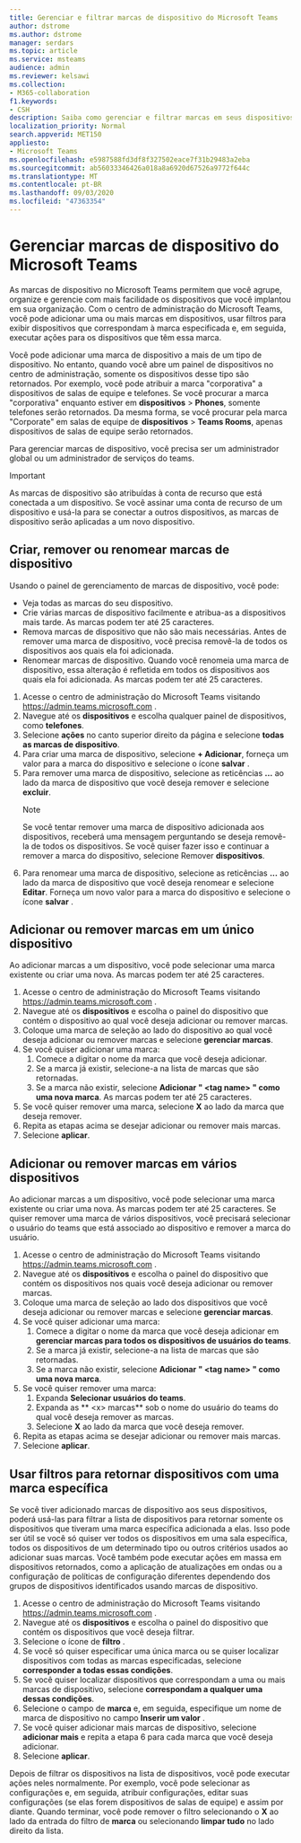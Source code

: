 ```yaml
---
title: Gerenciar e filtrar marcas de dispositivo do Microsoft Teams
author: dstrome
ms.author: dstrome
manager: serdars
ms.topic: article
ms.service: msteams
audience: admin
ms.reviewer: kelsawi
ms.collection:
- M365-collaboration
f1.keywords:
- CSH
description: Saiba como gerenciar e filtrar marcas em seus dispositivos Microsoft Teams.
localization_priority: Normal
search.appverid: MET150
appliesto:
- Microsoft Teams
ms.openlocfilehash: e5987588fd3df8f327502eace7f31b29483a2eba
ms.sourcegitcommit: ab56033346426a018a8a6920d67526a9772f644c
ms.translationtype: MT
ms.contentlocale: pt-BR
ms.lasthandoff: 09/03/2020
ms.locfileid: "47363354"
---
```

# <a name="manage-microsoft-teams-device-tags"></a>Gerenciar marcas de dispositivo do Microsoft Teams

As marcas de dispositivo no Microsoft Teams permitem que você agrupe, organize e gerencie com mais facilidade os dispositivos que você implantou em sua organização. Com o centro de administração do Microsoft Teams, você pode adicionar uma ou mais marcas em dispositivos, usar filtros para exibir dispositivos que correspondam à marca especificada e, em seguida, executar ações para os dispositivos que têm essa marca.

Você pode adicionar uma marca de dispositivo a mais de um tipo de dispositivo. No entanto, quando você abre um painel de dispositivos no centro de administração, somente os dispositivos desse tipo são retornados. Por exemplo, você pode atribuir a marca "corporativa" a dispositivos de salas de equipe e telefones. Se você procurar a marca "corporativa" enquanto estiver em **dispositivos**  >  **Phones**, somente telefones serão retornados. Da mesma forma, se você procurar pela marca "Corporate" em salas de equipe de **dispositivos**  >  **Teams Rooms**, apenas dispositivos de salas de equipe serão retornados.

Para gerenciar marcas de dispositivo, você precisa ser um administrador global ou um administrador de serviços do teams.

> [!IMPORTANT]
> As marcas de dispositivo são atribuídas à conta de recurso que está conectada a um dispositivo. Se você assinar uma conta de recurso de um dispositivo e usá-la para se conectar a outros dispositivos, as marcas de dispositivo serão aplicadas a um novo dispositivo.

## <a name="create-remove-or-rename-device-tags"></a>Criar, remover ou renomear marcas de dispositivo

Usando o painel de gerenciamento de marcas de dispositivo, você pode:

- Veja todas as marcas do seu dispositivo.
- Crie várias marcas de dispositivo facilmente e atribua-as a dispositivos mais tarde. As marcas podem ter até 25 caracteres.
- Remova marcas de dispositivo que não são mais necessárias. Antes de remover uma marca de dispositivo, você precisa removê-la de todos os dispositivos aos quais ela foi adicionada.
- Renomear marcas de dispositivo. Quando você renomeia uma marca de dispositivo, essa alteração é refletida em todos os dispositivos aos quais ela foi adicionada. As marcas podem ter até 25 caracteres.

1. Acesse o centro de administração do Microsoft Teams visitando https://admin.teams.microsoft.com .
2. Navegue até os **dispositivos** e escolha qualquer painel de dispositivos, como **telefones**.
3. Selecione **ações** no canto superior direito da página e selecione **todas as marcas de dispositivo**.
4. Para criar uma marca de dispositivo, selecione **+ Adicionar**, forneça um valor para a marca do dispositivo e selecione o ícone **salvar** .
5. Para remover uma marca de dispositivo, selecione as reticências **...** ao lado da marca de dispositivo que você deseja remover e selecione **excluir**.
    > [!NOTE]
    > Se você tentar remover uma marca de dispositivo adicionada aos dispositivos, receberá uma mensagem perguntando se deseja removê-la de todos os dispositivos. Se você quiser fazer isso e continuar a remover a marca do dispositivo, selecione Remover **dispositivos**.
6. Para renomear uma marca de dispositivo, selecione as reticências **...** ao lado da marca de dispositivo que você deseja renomear e selecione **Editar**. Forneça um novo valor para a marca do dispositivo e selecione o ícone **salvar** .

## <a name="add-or-remove-tags-on-a-single-device"></a>Adicionar ou remover marcas em um único dispositivo

Ao adicionar marcas a um dispositivo, você pode selecionar uma marca existente ou criar uma nova. As marcas podem ter até 25 caracteres.

1. Acesse o centro de administração do Microsoft Teams visitando https://admin.teams.microsoft.com .
2. Navegue até os **dispositivos** e escolha o painel do dispositivo que contém o dispositivo ao qual você deseja adicionar ou remover marcas.
3. Coloque uma marca de seleção ao lado do dispositivo ao qual você deseja adicionar ou remover marcas e selecione **gerenciar marcas**.
4. Se você quiser adicionar uma marca:
    1. Comece a digitar o nome da marca que você deseja adicionar.
    2. Se a marca já existir, selecione-a na lista de marcas que são retornadas.
    3. Se a marca não existir, selecione **Adicionar " \<tag name> " como uma nova marca**. As marcas podem ter até 25 caracteres.
5. Se você quiser remover uma marca, selecione **X** ao lado da marca que deseja remover.
6. Repita as etapas acima se desejar adicionar ou remover mais marcas.
7. Selecione **aplicar**.

## <a name="add-or-remove-tags-on-multiple-devices"></a>Adicionar ou remover marcas em vários dispositivos

Ao adicionar marcas a um dispositivo, você pode selecionar uma marca existente ou criar uma nova. As marcas podem ter até 25 caracteres. Se quiser remover uma marca de vários dispositivos, você precisará selecionar o usuário do teams que está associado ao dispositivo e remover a marca do usuário.

1. Acesse o centro de administração do Microsoft Teams visitando https://admin.teams.microsoft.com .
2. Navegue até os **dispositivos** e escolha o painel do dispositivo que contém os dispositivos nos quais você deseja adicionar ou remover marcas.
3. Coloque uma marca de seleção ao lado dos dispositivos que você deseja adicionar ou remover marcas e selecione **gerenciar marcas**.
4. Se você quiser adicionar uma marca:
    1. Comece a digitar o nome da marca que você deseja adicionar em **gerenciar marcas para todos os dispositivos de usuários do teams**.
    2. Se a marca já existir, selecione-a na lista de marcas que são retornadas.
    3. Se a marca não existir, selecione **Adicionar " \<tag name> " como uma nova marca**.
5. Se você quiser remover uma marca:
    1. Expanda **Selecionar usuários do teams**.
    2. Expanda as ** \<x> marcas** sob o nome do usuário do teams do qual você deseja remover as marcas.
    3. Selecione **X** ao lado da marca que você deseja remover.
6. Repita as etapas acima se desejar adicionar ou remover mais marcas.
7. Selecione **aplicar**.

## <a name="use-filters-to-return-devices-with-a-specific-tag"></a>Usar filtros para retornar dispositivos com uma marca específica

Se você tiver adicionado marcas de dispositivo aos seus dispositivos, poderá usá-las para filtrar a lista de dispositivos para retornar somente os dispositivos que tiveram uma marca específica adicionada a elas. Isso pode ser útil se você só quiser ver todos os dispositivos em uma sala específica, todos os dispositivos de um determinado tipo ou outros critérios usados ao adicionar suas marcas. Você também pode executar ações em massa em dispositivos retornados, como a aplicação de atualizações em ondas ou a configuração de políticas de configuração diferentes dependendo dos grupos de dispositivos identificados usando marcas de dispositivo.

1. Acesse o centro de administração do Microsoft Teams visitando https://admin.teams.microsoft.com .
2. Navegue até os **dispositivos** e escolha o painel do dispositivo que contém os dispositivos que você deseja filtrar.
3. Selecione o ícone de **filtro** .
4. Se você só quiser especificar uma única marca ou se quiser localizar dispositivos com todas as marcas especificadas, selecione **corresponder a todas essas condições**.
5. Se você quiser localizar dispositivos que correspondam a uma ou mais marcas de dispositivo, selecione **correspondam a qualquer uma dessas condições**.
6. Selecione o campo de **marca** e, em seguida, especifique um nome de marca de dispositivo no campo **Inserir um valor** .
7. Se você quiser adicionar mais marcas de dispositivo, selecione **adicionar mais** e repita a etapa 6 para cada marca que você deseja adicionar.
8. Selecione **aplicar**.

Depois de filtrar os dispositivos na lista de dispositivos, você pode executar ações neles normalmente. Por exemplo, você pode selecionar as configurações e, em seguida, atribuir configurações, editar suas configurações (se elas forem dispositivos de salas de equipe) e assim por diante. Quando terminar, você pode remover o filtro selecionando o **X**  ao lado da entrada do filtro de **marca** ou selecionando **limpar tudo** no lado direito da lista.
